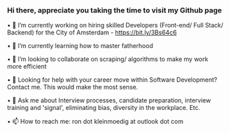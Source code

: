 ### Hi there, appreciate you taking the time to visit my Github page

•	🔭 I’m currently working on hiring skilled Developers (Front-end/ Full Stack/ Backend) for the City of Amsterdam - https://bit.ly/3Bs64c6

•	🌱 I’m currently learning how to master fatherhood

•	👯 I’m looking to collaborate on scraping/ algorithms to make my work more efficient

•	🤔 Looking for help with your career move within Software Development? Contact me. This would make the most sense.

•	💬 Ask me about Interview processes, candidate preparation, interview training and 'signal', eliminating bias, diversity in the workplace. Etc.

•	📫 How to reach me: ron dot kleinmoedig at outlook dot com
